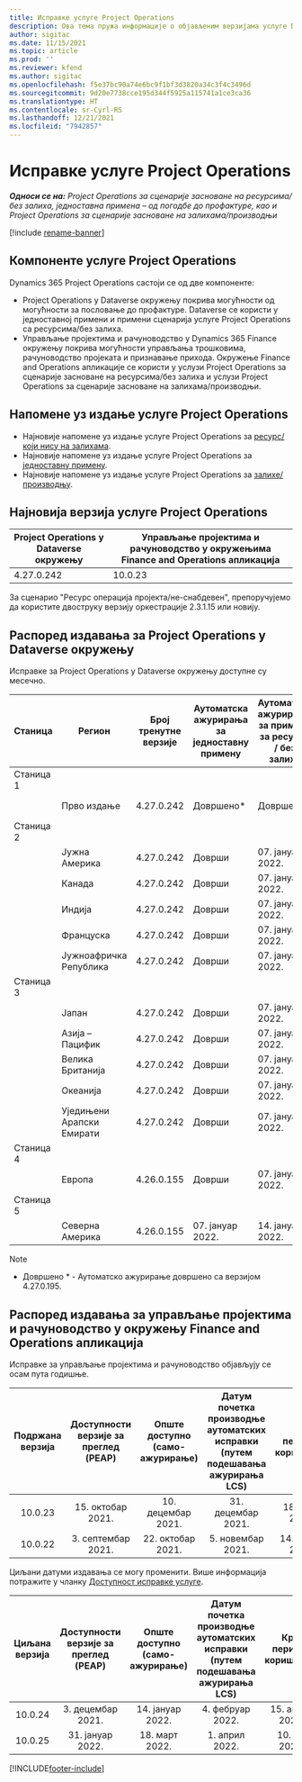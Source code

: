 ```yaml
---
title: Исправке услуге Project Operations
description: Ова тема пружа информације о објављеним верзијама услуге Dynamics 365 Project Operations.
author: sigitac
ms.date: 11/15/2021
ms.topic: article
ms.prod: ''
ms.reviewer: kfend
ms.author: sigitac
ms.openlocfilehash: f5e37bc90a74e6bc9f1bf3d3820a34c3f4c3496d
ms.sourcegitcommit: 9d20e7738cce195d344f5925a115741a1ce3ca36
ms.translationtype: HT
ms.contentlocale: sr-Cyrl-RS
ms.lasthandoff: 12/21/2021
ms.locfileid: "7942857"
---
```

# <a name="project-operations-updates"></a>Исправке услуге Project Operations

_**Односи се на:** Project Operations за сценарије засноване на ресурсима/без залиха, једноставна примена – од погодбе до профактуре, као и Project Operations за сценарије засноване на залихама/производњи_

[!include [rename-banner](~/includes/cc-data-platform-banner.md)]

## <a name="project-operations-components"></a>Компоненте услуге Project Operations

Dynamics 365 Project Operations састоји се од две компоненте:

- Project Operations у Dataverse окружењу покрива могућности од могућности за пословање до профактуре. Dataverse се користи у једноставној примени и примени сценарија услуге Project Operations са ресурсима/без залиха.
- Управљање пројектима и рачуноводство у Dynamics 365 Finance окружењу покрива могућности управљања трошковима, рачуноводство пројеката и признавање прихода. Окружење Finance and Operations апликације се користи у услузи Project Operations за сценарије засноване на ресурсима/без залиха и услузи Project Operations за сценарије засноване на залихама/производњи.

## <a name="project-operations-release-notes"></a>Напомене уз издање услуге Project Operations
- Најновије напомене уз издање услуге Project Operations за [ресурс/који нису на залихама](whats-new-dec-2021-resource-based.md).
- Најновије напомене уз издање услуге Project Operations за [једноставну примену](../pro/whats-new/whats-new-dec-2021-lite.md).
- Најновије напомене уз издање услуге Project Operations за [залихе/производњу](../prod-pma/whats-new/whats-new-oct-2021-stocked.md).

## <a name="project-operations-latest-version"></a>Најновија верзија услуге Project Operations

| Project Operations у Dataverse окружењу | Управљање пројектима и рачуноводство у окружењима Finance and Operations апликација | 
| --- | --- |
| 4.27.0.242 | 10.0.23 |

За сценарио "Ресурс операција пројекта/не-снабдевен", препоручујемо да користите двоструку верзију оркестрације 2.3.1.15 или новију.

## <a name="release-schedule-for-project-operations-on-dataverse-environment"></a>Распоред издавања за Project Operations у Dataverse окружењу

Исправке за Project Operations у Dataverse окружењу доступне су месечно. 

| Станица | Регион | Број тренутне верзије | Аутоматска ажурирања за једноставну примену | Аутоматска ажурирања за примену за ресурсе / без залиха | Број следеће верзије | Датум опште доступности следеће верзије |
|-----------|-----------------------|-----------------|--------------------|---------------------|---------------------|---------------------|
| Станица 1 |   &nbsp;              |    &nbsp;       | &nbsp;             |      &nbsp;         |      &nbsp;         |      &nbsp;         |
|   &nbsp;  | Прво издање         |  4.27.0.242     | Довршено*          | Довршено*           | TBD                 | 14. јануар 2022.    |
| Станица 2 |   &nbsp;              |    &nbsp;       | &nbsp;             |      &nbsp;         |      &nbsp;         |      &nbsp;         |
|   &nbsp;  | Јужна Америка         |  4.27.0.242     | Доврши           | 07. јануар 2022.    | TBD                 | 14. јануар 2022.    |
|   &nbsp;  | Канада                |  4.27.0.242     | Доврши           | 07. јануар 2022.    | TBD                 | 14. јануар 2022.    |
|   &nbsp;  | Индија                 |  4.27.0.242     | Доврши           | 07. јануар 2022.    | TBD                 | 14. јануар 2022.    |
|   &nbsp;  | Француска                |  4.27.0.242     | Доврши           | 07. јануар 2022.    | TBD                 | 14. јануар 2022.    |
|   &nbsp;  | Јужноафричка Република          |  4.27.0.242     | Доврши           | 07. јануар 2022.    | TBD                 | 14. јануар 2022.    |
| Станица 3 |      &nbsp;           |     &nbsp;      |     &nbsp;         |      &nbsp;         |      &nbsp;         |      &nbsp;         |
|   &nbsp;  | Јапан                 |  4.27.0.242     | Доврши           | 07. јануар 2022.    | TBD                 | 21. јануар 2022.    |
|   &nbsp;  | Азија – Пацифик          |  4.27.0.242     | Доврши           | 07. јануар 2022.    | TBD                 | 21. јануар 2022.    |
|   &nbsp;  | Велика Британија         |  4.27.0.242     | Доврши           | 07. јануар 2022.    | TBD                 | 21. јануар 2022.    |
|   &nbsp;  | Океанија               |  4.27.0.242     | Доврши           | 07. јануар 2022.    | TBD                 | 21. јануар 2022.    |
|   &nbsp;  | Уједињени Арапски Емирати  |  4.27.0.242     | Доврши           | 07. јануар 2022.    | TBD                 | 21. јануар 2022.    |
| Станица 4 |     &nbsp;            |     &nbsp;      |     &nbsp;         |      &nbsp;         |      &nbsp;         |      &nbsp;         |
|   &nbsp;  | Европа                |  4.26.0.155     | Доврши           | 07. јануар 2022.    | 4.27.0.242          | 10. јануар 2022.    |
| Станица 5 |     &nbsp;            |     &nbsp;      |     &nbsp;         |      &nbsp;         |      &nbsp;         |      &nbsp;         |
|   &nbsp;  | Северна Америка         |  4.26.0.155     | 07. јануар 2022.   | 14. јануар 2022.    | 4.27.0.242          | 17. јануар 2022.    |

>[!Note]
> - Довршено * - Аутоматско ажурирање довршено са верзијом 4.27.0.195.


## <a name="release-schedule-for-project-management-and-accounting-in-the-finance-and-operations-apps-environment"></a>Распоред издавања за управљање пројектима и рачуноводство у окружењу Finance and Operations апликација

Исправке за управљање пројектима и рачуноводство објављују се осам пута годишње.

|Подржана верзија| Доступности верзије за преглед (PEAP) | Опште доступно (само-ажурирање) | Датум почетка производње аутоматских исправки (путем подешавања ажурирања LCS) |   Крај периода коришћења   |
|:---------------:|:---------------------------:|:---------------------------------:|:--------------------------------------------------------------------:|:------------------:|
|     10.0.23     |      15. октобар 2021.       |        10. децембар 2021.          |                          31. децембар 2021.                           | 18. март 2022.     |
|     10.0.22     |      3. септембар 2021.      |        22. октобар 2021.           |                          5. новембар 2021.                            | 14. јануар 2022.   |


Циљани датуми издавања се могу променити. Више информација потражите у чланку [Доступност исправке услуге](/dynamics365/fin-ops-core/fin-ops/get-started/public-preview-releases?toc=%2fdynamics365%2ffinance%2ftoc.json).

|Циљана верзија | Доступности верзије за преглед (PEAP) | Опште доступно (само-ажурирање) | Датум почетка производње аутоматских исправки (путем подешавања ажурирања LCS) |   Крај периода коришћења   |
|:---------------:|:---------------------------:|:---------------------------------:|:--------------------------------------------------------------------:|:------------------:|
|     10.0.24     |      3. децембар 2021.       |        14. јануар 2022.           |                          4. фебруар 2022.                            | 15. април 2022.     |
|     10.0.25     |      31. јануар 2022.       |        18. март 2022.             |                          1. април 2022.                               | 10. јун 2022.      |

[!INCLUDE[footer-include](../includes/footer-banner.md)]
